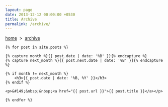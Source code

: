 ```yaml
---
layout: page
date: 2013-12-12 00:00:00 +0530
title: Archive
permalink: /archive/
---
```

<div>
    <a href="{{ site.url }}">home</a> &nbsp;&gt;&nbsp; <a href="{{ site.url }}/archive">archive</a>

    {% for post in site.posts %}

	{% capture month %}{{ post.date | date: '%B' }}{% endcapture %}
	{% capture next_month %}{{ post.next.date | date: '%B' }}{% endcapture %}

	{% if month != next_month %}
		<h3>{{ post.date | date: '%B, %Y' }}</h3>
	{% endif %}

	<p>&#149;&nbsp;&nbsp;<a href="{{ post.url }}">{{ post.title }}</a></p>

    {% endfor %}
</div>
